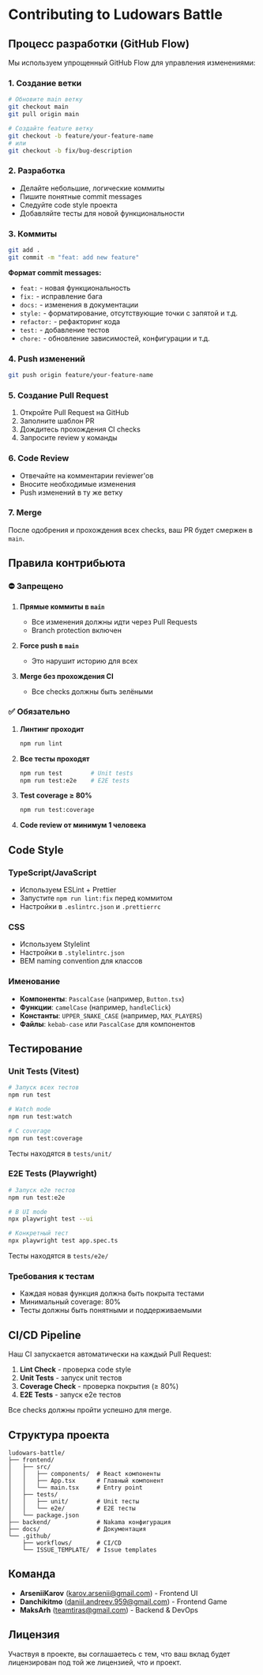 # Contributing to Ludowars Battle

## Процесс разработки (GitHub Flow)

Мы используем упрощенный GitHub Flow для управления изменениями:

### 1. Создание ветки

```bash
# Обновите main ветку
git checkout main
git pull origin main

# Создайте feature ветку
git checkout -b feature/your-feature-name
# или
git checkout -b fix/bug-description
```

### 2. Разработка

- Делайте небольшие, логические коммиты
- Пишите понятные commit messages
- Следуйте code style проекта
- Добавляйте тесты для новой функциональности

### 3. Коммиты

```bash
git add .
git commit -m "feat: add new feature"
```

**Формат commit messages:**
- `feat:` - новая функциональность
- `fix:` - исправление бага
- `docs:` - изменения в документации
- `style:` - форматирование, отсутствующие точки с запятой и т.д.
- `refactor:` - рефакторинг кода
- `test:` - добавление тестов
- `chore:` - обновление зависимостей, конфигурации и т.д.

### 4. Push изменений

```bash
git push origin feature/your-feature-name
```

### 5. Создание Pull Request

1. Откройте Pull Request на GitHub
2. Заполните шаблон PR
3. Дождитесь прохождения CI checks
4. Запросите review у команды

### 6. Code Review

- Отвечайте на комментарии reviewer'ов
- Вносите необходимые изменения
- Push изменений в ту же ветку

### 7. Merge

После одобрения и прохождения всех checks, ваш PR будет смержен в `main`.

## Правила контрибьюта

### ⛔ Запрещено

1. **Прямые коммиты в `main`**
   - Все изменения должны идти через Pull Requests
   - Branch protection включен

2. **Force push в `main`**
   - Это нарушит историю для всех

3. **Merge без прохождения CI**
   - Все checks должны быть зелёными

### ✅ Обязательно

1. **Линтинг проходит**
   ```bash
   npm run lint
   ```

2. **Все тесты проходят**
   ```bash
   npm run test        # Unit tests
   npm run test:e2e    # E2E tests
   ```

3. **Test coverage ≥ 80%**
   ```bash
   npm run test:coverage
   ```

4. **Code review от минимум 1 человека**

## Code Style

### TypeScript/JavaScript

- Используем ESLint + Prettier
- Запустите `npm run lint:fix` перед коммитом
- Настройки в `.eslintrc.json` и `.prettierrc`

### CSS

- Используем Stylelint
- Настройки в `.stylelintrc.json`
- BEM naming convention для классов

### Именование

- **Компоненты**: `PascalCase` (например, `Button.tsx`)
- **Функции**: `camelCase` (например, `handleClick`)
- **Константы**: `UPPER_SNAKE_CASE` (например, `MAX_PLAYERS`)
- **Файлы**: `kebab-case` или `PascalCase` для компонентов

## Тестирование

### Unit Tests (Vitest)

```bash
# Запуск всех тестов
npm run test

# Watch mode
npm run test:watch

# С coverage
npm run test:coverage
```

Тесты находятся в `tests/unit/`

### E2E Tests (Playwright)

```bash
# Запуск e2e тестов
npm run test:e2e

# В UI mode
npx playwright test --ui

# Конкретный тест
npx playwright test app.spec.ts
```

Тесты находятся в `tests/e2e/`

### Требования к тестам

- Каждая новая функция должна быть покрыта тестами
- Минимальный coverage: 80%
- Тесты должны быть понятными и поддерживаемыми

## CI/CD Pipeline

Наш CI запускается автоматически на каждый Pull Request:

1. **Lint Check** - проверка code style
2. **Unit Tests** - запуск unit тестов
3. **Coverage Check** - проверка покрытия (≥ 80%)
4. **E2E Tests** - запуск e2e тестов

Все checks должны пройти успешно для merge.

## Структура проекта

```
ludowars-battle/
├── frontend/
│   ├── src/
│   │   ├── components/  # React компоненты
│   │   ├── App.tsx      # Главный компонент
│   │   └── main.tsx     # Entry point
│   ├── tests/
│   │   ├── unit/        # Unit тесты
│   │   └── e2e/         # E2E тесты
│   └── package.json
├── backend/             # Nakama конфигурация
├── docs/                # Документация
└── .github/
    ├── workflows/       # CI/CD
    └── ISSUE_TEMPLATE/  # Issue templates
```

## Команда

- **ArseniiKarov** (karov.arsenii@gmail.com) - Frontend UI
- **Danchikitmo** (daniil.andreev.959@gmail.com) - Frontend Game
- **MaksArh** (teamtiras@gmail.com) - Backend & DevOps

## Лицензия

Участвуя в проекте, вы соглашаетесь с тем, что ваш вклад будет лицензирован под той же лицензией, что и проект.



